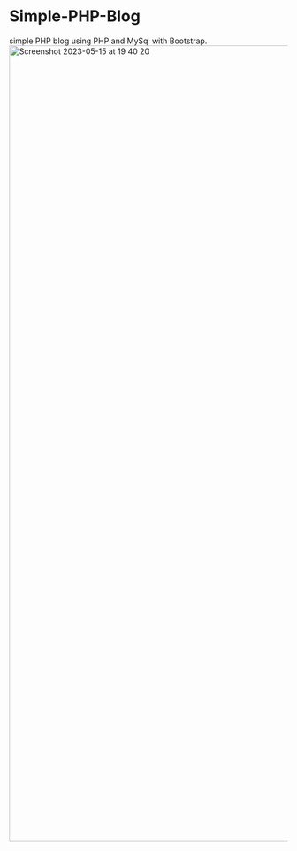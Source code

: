 # Simple-PHP-Blog
simple PHP blog using PHP and MySql with Bootstrap. 
<img width="1440" alt="Screenshot 2023-05-15 at 19 40 20" src="https://github.com/JAT1988/Simple-PHP-Blog/assets/92925082/856621b2-250e-467a-b202-8af909628106">
